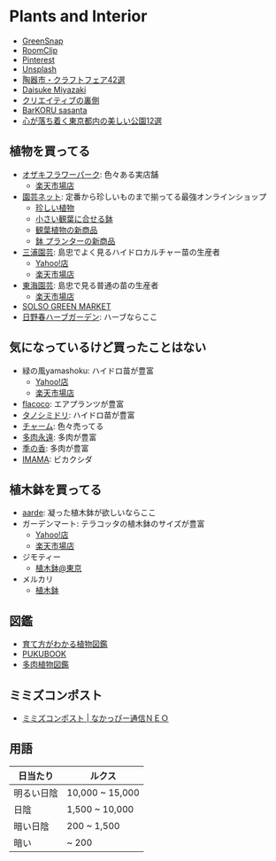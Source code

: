 # Plants and Interior
- [GreenSnap](https://greensnap.jp/timeline)
- [RoomClip](https://roomclip.jp/)
- [Pinterest](https://www.pinterest.jp/)
- [Unsplash](https://unsplash.com/)
- [陶器市・クラフトフェア42選](https://uchill.jp/blog/pottery-fes/toukiichi-craftsfair/)
- [Daisuke Miyazaki](https://www.youtube.com/c/DaisukeMiyazakiTV/videos)
- [クリエイティブの裏側](https://www.youtube.com/channel/UC5QPjyH-ASgmOLEbuBhMgEg/videos)
- [BarKORU sasanta](https://www.youtube.com/channel/UCsXYnNB2EVTEFBO-ObqGrrQ/videos)
- [心が落ち着く東京都内の美しい公園12選](https://rtrp.jp/articles/4509/)

##  植物を買ってる
* [オザキフラワーパーク](https://ozaki-flowerpark.co.jp/): 色々ある実店舗
	* [楽天市場店](https://www.rakuten.co.jp/ozaki-flowerpark/)
* [園芸ネット](https://www.engei.net/): 定番から珍しいものまで揃ってる最強オンラインショップ
	*  [珍しい植物](https://www.engei.net/PathBrowse.asp?Pagename=green:Bizarre) 
	*  [小さい観葉に合せる鉢](https://www.engei.net/PathBrowse.asp?Pagename=green:pot_goods&o=l) 
	*  [観葉植物の新商品](https://www.engei.net/NewGoods.asp?path=026) 
	*  [鉢 プランターの新商品](https://www.engei.net/NewGoods.asp?path=030) 
* [三浦園芸](http://miuraengei.com/dictionary/index.php): 島忠でよく見るハイドロカルチャー苗の生産者
	* [Yahoo!店](https://store.shopping.yahoo.co.jp/julli/)
	* [楽天市場店](https://www.rakuten.co.jp/julli/)
* [東海園芸](http://www.opte.co.jp/items%20list.html): 島忠で見る普通の苗の生産者
	* [楽天市場店](https://www.rakuten.co.jp/opte/)
* [SOLSO GREEN MARKET](https://solsogreenmarket.com/)
* [日野春ハーブガーデン](http://www.hinoharu.com/): ハーブならここ

## 気になっているけど買ったことはない
* 緑の風yamashoku: ハイドロ苗が豊富
	* [Yahoo!店](https://store.shopping.yahoo.co.jp/hanatusin/)
	* [楽天市場店](https://www.rakuten.co.jp/hanatusin/)
* [flacoco](https://shopping.geocities.jp/flacoco/): エアプランツが豊富
* [タノシミドリ](https://www.rakuten.co.jp/tanoshimidori/): ハイドロ苗が豊富
* [チャーム](https://item.rakuten.co.jp/chanet/c/0000007754/): 色々売ってる
* [多肉永遠](http://www.tanikutoha.jp/index.html): 多肉が豊富
* [季の香](https://item.rakuten.co.jp/u-kinoka/c/0000000126/): 多肉が豊富
* [IMAMA](https://imama-net.com/): ビカクシダ

## 植木鉢を買ってる
* [aarde](https://www.aarde-pot.com/): 凝った植木鉢が欲しいならここ
* ガーデンマート: テラコッタの植木鉢のサイズが豊富
	* [Yahoo!店](https://shopping.geocities.jp/gardenmart/)
	* [楽天市場店](https://www.rakuten.ne.jp/gold/gmart/)
* ジモティー
	* [植木鉢@東京](https://jmty.jp/tokyo/sale?keyword=%E6%A4%8D%E6%9C%A8%E9%89%A2)
* メルカリ
	* [植木鉢](https://jp.mercari.com/search?keyword=%E6%A4%8D%E6%9C%A8%E9%89%A2)

## 図鑑
* [育て方がわかる植物図鑑](https://www.shuminoengei.jp/?a=page_p_top)
* [PUKUBOOK](https://pukubook.jp/)
* [多肉植物図鑑](http://cactoloco.jp/dic/index.html)

## ミミズコンポスト
* [ミミズコンポスト \| なかっぴー通信ＮＥＯ](https://pantani21mrt.blog.fc2.com/blog-entry-888.html?sp)

## 用語

|  日当たり  |     ルクス      |
| ---------- | --------------- |
| 明るい日陰 | 10,000 ~ 15,000 |
| 日陰       | 1,500 ~ 10,000  |
| 暗い日陰   | 200 ~ 1,500     |
| 暗い       | ~ 200           |

